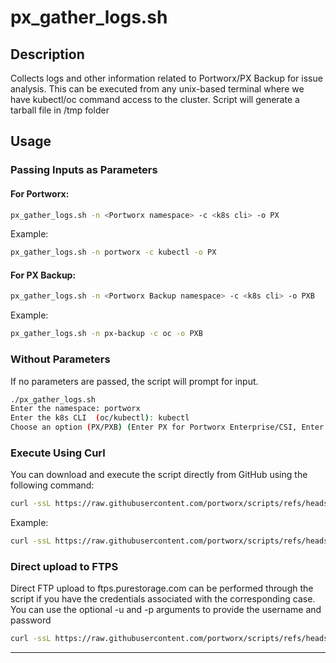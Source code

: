 # px_gather_logs.sh

## Description
Collects logs and other information related to Portworx/PX Backup for issue analysis. This can be executed from any unix-based terminal where we have kubectl/oc command access to the cluster. Script will generate a tarball file in /tmp folder

## Usage
### Passing Inputs as Parameters
#### For Portworx:
```bash
px_gather_logs.sh -n <Portworx namespace> -c <k8s cli> -o PX
```
Example:
```bash
px_gather_logs.sh -n portworx -c kubectl -o PX
```

#### For PX Backup:
```bash
px_gather_logs.sh -n <Portworx Backup namespace> -c <k8s cli> -o PXB
```
Example:
```bash
px_gather_logs.sh -n px-backup -c oc -o PXB
```

### Without Parameters
If no parameters are passed, the script will prompt for input.
````bash
./px_gather_logs.sh 
Enter the namespace: portworx
Enter the k8s CLI  (oc/kubectl): kubectl
Choose an option (PX/PXB) (Enter PX for Portworx Enterprise/CSI, Enter PXB for PX Backup): PX
````

### Execute Using Curl
You can download and execute the script directly from GitHub using the following command:
```bash
curl -ssL https://raw.githubusercontent.com/portworx/scripts/refs/heads/main/PX_Gather_Logs/px_gather_logs.sh | bash -s -- -n <namespace> -c <kubectl/oc> -o <PX/PXB>
```
Example:
```bash
curl -ssL https://raw.githubusercontent.com/portworx/scripts/refs/heads/main/PX_Gather_Logs/px_gather_logs.sh | bash -s -- -n portworx -c kubectl -o PX
```
### Direct upload to FTPS 
Direct FTP upload to ftps.purestorage.com can be performed through the script if you have the credentials associated with the corresponding case. You can use the optional -u and -p arguments to provide the username and password
```bash
curl -ssL https://raw.githubusercontent.com/portworx/scripts/refs/heads/main/PX_Gather_Logs/px_gather_logs.sh | bash -s -- -n <namespace> -c <kubectl/oc> -o <PX/PXB> -u <ftpsusername> -p <ftpspassword>
```
---

